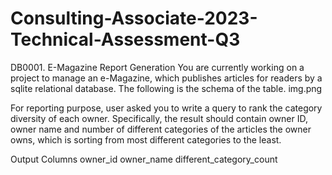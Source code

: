 # Consulting-Associate-2023-Technical-Assessment-Q3
DB0001. E-Magazine Report Generation
You are currently working on a project to manage an e-Magazine, which publishes articles for readers by a sqlite relational database. The following is the schema of the table. img.png

For reporting purpose, user asked you to write a query to rank the category diversity of each owner. Specifically, the result should contain owner ID, owner name and number of different categories of the articles the owner owns, which is sorting from most different categories to the least.

Output Columns
owner_id
owner_name
different_category_count
